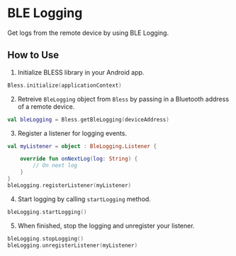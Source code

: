 # BLE Logging
Get logs from the remote device by using BLE Logging.

## How to Use
1. Initialize BLESS library in your Android app.
```Kotlin
Bless.initialize(applicationContext)
```
2. Retreive `BleLogging` object from `Bless` by passing in a Bluetooth address of a remote device.
```Kotlin
val bleLogging = Bless.getBleLogging(deviceAddress)
```
3. Register a listener for logging events.
```Kotlin
val myListener = object : BleLogging.Listener {

    override fun onNextLog(log: String) {
        // On next log
    }
}
bleLogging.registerListener(myListener)
```
4. Start logging by calling `startLogging` method.
```Kotlin
bleLogging.startLogging()
```
5. When finished, stop the logging and unregister your listener.
```Kotlin
bleLogging.stopLogging()
bleLogging.unregisterListener(myListener)
```
